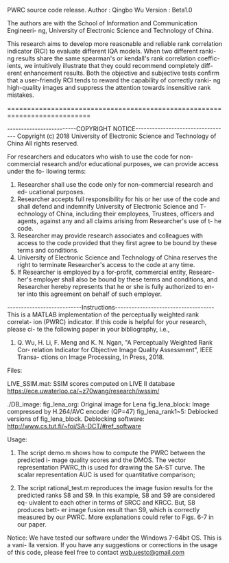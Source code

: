 PWRC source code release.
Author  : Qingbo Wu
Version : Beta1.0

The authors are with the School of Information and Communication Engineeri-
ng, University of Electronic Science and Technology of China.

This research aims to develop more reasonable and reliable rank correlation
indicator (RCI) to evaluate different IQA models. When two different ranki-
ng results share the same spearman's or kendall's rank correlation coeffic-
ients, we intuitively illustrate that they could recommend completely diff-
erent enhancement results. Both the objective and subjective tests confirm 
that a user-friendly RCI tends to reward the capability of correctly ranki-
ng high-quality images and suppress the attention towards insensitive rank 
mistakes.
   

===========================================================================

-------------------------COPYRIGHT NOTICE----------------------------------
Copyright (c) 2018 University of Electronic Science and Technology of China
All rights reserved.

For researchers and educators who wish to use the code for non-commercial 
research and/or educational purposes, we can provide access under the fo-
llowing terms:

1. Researcher shall use the code only for non-commercial research and ed-
   ucational purposes.
2. Researcher accepts full responsibility for his or her use of the code
   and shall defend and indemnify University of Electronic Science and T-
   echnology of China, including their employees, Trustees, officers and 
   agents, against any and all claims arising from Researcher's use of t-
   he code.
3. Researcher may provide research associates and colleagues with access 
   to the code provided that they first agree to be bound by these terms 
   and conditions.
4. University of Electronic Science and Technology of China reserves the 
   right to terminate Researcher's access to the code at any time.
5. If Researcher is employed by a for-profit, commercial entity, Researc-
   her's employer shall also be bound by these terms and conditions, and 
   Researcher hereby represents that he or she is fully authorized to en-
   ter into this agreement on behalf of such employer.

---------------------------Instructions------------------------------------
This is a MATLAB implementation of the perceptually weighted rank correlat-
ion (PWRC) indicator. If this code is helpful for your research, please ci-
te the following paper in your bibliography, i.e.,
1. Q. Wu, H. Li, F. Meng and K. N. Ngan, "A Perceptually Weighted Rank Cor-
   relation Indicator for Objective Image Quality Assessment", IEEE Transa-
   ctions on Image Processing, In Press, 2018.

Files: 

LIVE_SSIM.mat: SSIM scores computed on LIVE II database
https://ece.uwaterloo.ca/~z70wang/research/iwssim/

./DB_image:
fig_lena_org:     Original image for Lena
fig_lena_block:   Image compressed by H.264/AVC encoder (QP=47)
fig_lena_rank1~5: Deblocked versions of fig_lena_block.
Deblocking software: http://www.cs.tut.fi/~foi/SA-DCT/#ref_software  

Usage: 

1. The script demo.m shows how to compute the PWRC between the predicted i-
   mage quality scores and the DMOS. The vector representation PWRC_th is
   used for drawing the SA-ST curve. The scalar representation AUC is used 
   for quantitative comparison;

2. The script rational_test.m reproduces the image fusion results for the 
   predicted ranks S8 and S9. In this example, S8 and S9 are considered eq-
   uivalent to each other in terms of SRCC and KRCC. But, S8 produces bett-
   er image fusion result than S9, which is correctly measured by our PWRC.
   More explanations could refer to Figs. 6-7 in our paper.  

Notice:
We have tested our software under the Windows 7-64bit OS. This is a vani-
lla version. If you have any suggestions or corrections in the usage of 
this code, please feel free to contact wqb.uestc@gmail.com
